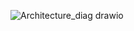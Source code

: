 ![Architecture_diag drawio](https://github.com/Arjun-gi/GitOps_project/assets/85561570/98579021-39a6-455d-aca1-844f3322613c)
